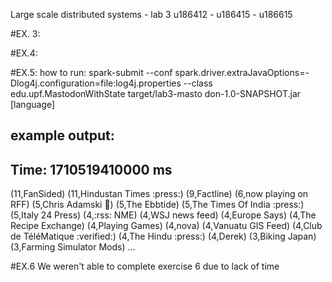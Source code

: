 Large scale distributed systems - lab 3
u186412 - u186415 - u186615

#EX. 3:

#EX.4:

#EX.5:
how to run:
spark-submit --conf spark.driver.extraJavaOptions=-Dlog4j.configuration=file:log4j.properties --class edu.upf.MastodonWithState target/lab3-masto
don-1.0-SNAPSHOT.jar [language]

example output:
-------------------------------------------
Time: 1710519410000 ms
-------------------------------------------
(11,FanSided)
(11,Hindustan Times :press:)
(9,Factline)
(6,now playing on RFF)
(5,Chris Adamski 🤖)
(5,The Ebbtide)
(5,The Times Of India :press:)
(5,Italy 24 Press)
(4,:rss: NME)
(4,WSJ news feed)
(4,Europe Says)
(4,The Recipe Exchange)
(4,Playing Games)
(4,nova)
(4,Vanuatu GIS Feed)
(4,Club de TéléMatique :verified:)
(4,The Hindu :press:)
(4,Derek)
(3,Biking Japan)
(3,Farming Simulator Mods)
...


#EX.6
We weren't able to complete exercise 6 due to lack of time
